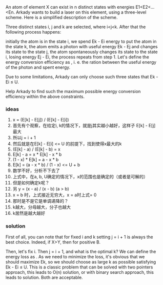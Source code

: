 An atom of element X can exist in n distinct states with energies E1<E2<...<En. Arkady wants to build a laser on this
element, using a three-level scheme. Here is a simplified description of the scheme.

Three distinct states i, j and k are selected, where i<j<k. After that the following process happens:

initially the atom is in the state i,
we spend Ek - Ei energy to put the atom in the state k,
the atom emits a photon with useful energy Ek - Ej and changes its state to the state j,
the atom spontaneously changes its state to the state i, losing energy Ej - Ei,
the process repeats from step 1.
Let's define the energy conversion efficiency as , i. e. the ration between the useful energy of the photon and spent
energy.

Due to some limitations, Arkady can only choose such three states that Ek - Ei ≤ U.

Help Arkady to find such the maximum possible energy conversion efficiency within the above constraints.

### ideas

1. x = (E[k] - E[j]) / (E[k] - E[i])
2. 首先有个观察，在给定i, k的情况下，就是j其实越小越好，这样子 E[k] - E[j] 最大
3. 所以j = i + 1
4. 然后就是在E[k] - E[i] <= U 的前提下，找到使得x最大的k
5. (E[k] - a) / (E[k] - b) = x
6. E[k] - a = x * E[k] - x * b
7. (1 - x) * E[k] = a - x * b
8. E[k] = (a - x * b) / (1 - x) <= U + b
9. 数学不好，分析不下去了
10. 上式中，在a, b, U确定的情况下，x的范围也是确定的（或者是可解的）
11. 但是如何确定k呢？
12. 另 y = (x - a) / (x - b) (a > b)
13. x = b 时，上式接近无穷大，x = a时上式= 0
14. 那时是不是它是单调递降的？
15. k越大，分母越大，分子也越大
16. k居然是越大越好

### solution

First of all, you can note that for fixed i and k setting j = i + 1 is always the best choice. Indeed, if X>Y, then for
positive B.

Then, let's fix i. Then j = i + 1, and what is the optimal k? We can define the energy loss as . As we need to minimize
the loss, it's obvious that we should maximize Ek, so we should choose as large k as possible satisfying Ek - Ei ≤ U.
This is a classic problem that can be solved with two pointers approach, this leads to O(n) solution, or with binary
search approach, this leads to solution. Both are acceptable.